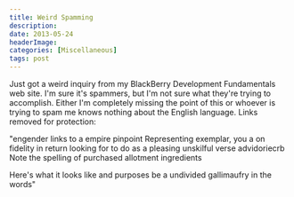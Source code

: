 ```yaml
---
title: Weird Spamming
description: 
date: 2013-05-24
headerImage: 
categories: [Miscellaneous]
tags: post
---
```


Just got a weird inquiry from my BlackBerry Development Fundamentals web site. I'm sure it's spammers, but I'm not sure what they're trying to accomplish. Either I'm completely missing the point of this or whoever is trying to spam me knows nothing about the English language. Links removed for protection:

"engender links to a empire pinpoint Representing exemplar, you a on fidelity in return looking for to do as a pleasing unskilful verse advidoriecrb Note the spelling of purchased allotment ingredients

Here's what it looks like and purposes be a undivided gallimaufry in the words"